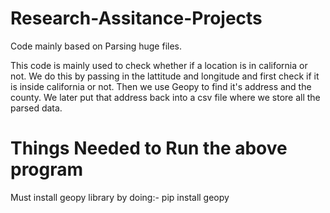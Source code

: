 # Research-Assitance-Projects
Code mainly based on Parsing huge files.

This code is mainly used to check whether if a location is in california or not. We do this by passing in the lattitude and longitude
and first check if it is inside california or not.
Then we use Geopy to find it's address and the county.
We later put that address back into a csv file where we store all the parsed data.


# Things Needed to Run the above program

Must install geopy library by doing:-  pip install geopy
